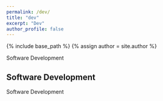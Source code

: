 ```yaml
---
permalink: /dev/
title: "dev"
excerpt: "Dev"
author_profile: false
---
```


{% include base_path %}
{% assign author = site.author %}

Software Development

## Software Development

Software Development
